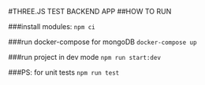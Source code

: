 #THREE.JS TEST BACKEND APP
##HOW TO RUN

###install modules:
```npm ci```

###run docker-compose for mongoDB
```docker-compose up```

###run project in dev mode
```npm run start:dev```

###PS: for unit tests
```npm run test```
